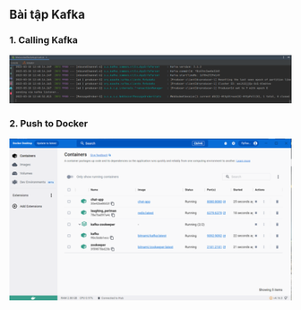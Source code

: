 ## Bài tập Kafka

### 1. Calling Kafka
![Sending](/image/kafka.PNG)

### 2. Push to Docker
![Calling](/image/pic2.PNG)
